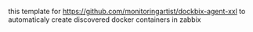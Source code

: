 this template for https://github.com/monitoringartist/dockbix-agent-xxl to automaticaly create discovered docker containers in zabbix
